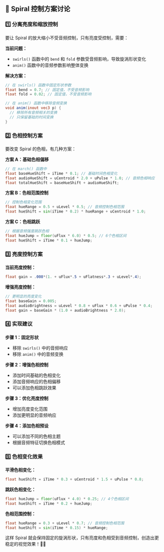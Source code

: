 ## 🎨 **Spiral 控制方案讨论**

### 1️⃣ **分离亮度和缩放控制**

要让 Spiral 的放大缩小不受音频控制，只有亮度受控制，需要：

**当前问题：**
- `swirls()` 函数中的 `bend` 和 `fold` 参数受音频影响，导致旋涡形状变化
- `anim()` 函数中的音频参数影响整体变换

**解决方案：**
```glsl
// 在 swirls() 函数中固定形状参数
float bend = 0.7; // 固定值，不受音频影响
float fold = 0.02; // 固定值，不受音频影响

// 在 anim() 函数中移除音频变换
void anim(inout vec3 p) {
  // 移除所有音频相关的变换
  // 只保留基础的时间变换
}
```

### 2️⃣ **色相控制方案**

要改变 Spiral 的色相，有几种方案：

**方案 A：基础色相偏移**
```glsl
// 在 march() 函数中
float baseHueShift = iTime * 0.1; // 基础时间色相变化
float audioHueShift = uCentroid * 2.0 + uPulse * 1.0; // 音频色相响应
float totalHueShift = baseHueShift + audioHueShift;
```

**方案 B：色相范围控制**
```glsl
// 控制色相变化范围
float hueRange = 0.5 + uLevel * 0.5; // 音频控制色相范围
float hueShift = sin(iTime * 0.2) * hueRange + uCentroid * 1.0;
```

**方案 C：色相跳跃**
```glsl
// 根据音频强度跳跃色相
float hueJump = floor(uFlux * 6.0) * 0.5; // 6个色相区间
float hueShift = iTime * 0.1 + hueJump;
```

### 3️⃣ **亮度控制方案**

**当前亮度控制：**
```glsl
float gain = .008*(1. + uFlux*.5 + uFlatness*.3 + uLevel*.4);
```

**增强亮度控制：**
```glsl
// 更明显的亮度变化
float baseGain = 0.005;
float audioBrightness = uLevel * 0.8 + uFlux * 0.6 + uPulse * 0.4;
float gain = baseGain * (1.0 + audioBrightness * 2.0);
```

### 4️⃣ **实现建议**

**步骤 1：固定形状**
- 移除 `swirls()` 中的音频响应
- 移除 `anim()` 中的音频变换

**步骤 2：增强色相控制**
- 添加时间基础的色相变化
- 添加音频响应的色相偏移
- 可以添加色相跳跃效果

**步骤 3：优化亮度控制**
- 增加亮度变化范围
- 添加更明显的音频响应

**步骤 4：添加色相预设**
- 可以添加不同的色相主题
- 根据音频特征切换色相模式

### 5️⃣ **色相变化效果**

**平滑色相变化：**
```glsl
float hueShift = iTime * 0.3 + uCentroid * 1.5 + uPulse * 0.8;
```

**跳跃色相变化：**
```glsl
float hueJump = floor(uFlux * 4.0) * 0.25; // 4个色相区间
float hueShift = iTime * 0.2 + hueJump;
```

**色相范围控制：**
```glsl
float hueRange = 0.3 + uLevel * 0.7; // 音频控制色相范围
float hueShift = sin(iTime * 0.15) * hueRange;
```

这样 Spiral 就会保持固定的旋涡形状，只有亮度和色相受到音频控制，创造出更稳定的视觉效果！🎵✨